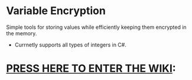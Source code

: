 # Variable Encryption
Simple tools for storing values while efficiently keeping them encrypted in the memory.
* Currnetly supports all types of integers in C#.
 
# [PRESS HERE TO ENTER THE WIKI]:

[PRESS HERE TO ENTER THE WIKI]: https://github.com/JosepeDev/Variable-Encryption/wiki

